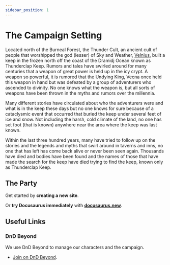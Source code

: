 ```yaml
---
sidebar_position: 1
---
```


# The Campaign Setting

Located north of the Burneal Forest, the Thunder Cult, an ancient cult of people that worshipped the god (lesser) of Sky and Weather, [Velnius](https://greyhawkonline.com/greyhawkwiki/index.php?title=Velnius), built a keep in the frozen north off the coast of the Dramidj Ocean known as Thunderclap Keep. Rumors and tales have swirled around for many centuries that a weapon of great power is held up in the icy crypt. A weapon so powerful, it is rumored that the Undying King, Vecna once held this weapon in hand but was defeated by a group of adventurers who ascended to divinity. No one knows what the weapon is, but all sorts of weapons have been thrown in the myths and rumors over the millennia.

Many different stories have circulated about who the adventurers were and what is in the keep these days but no one knows for sure because of a cataclysmic event that occurred that buried the keep under several feet of ice and snow. Not including the harsh, cold climate of the land, no one has set foot (that is known) anywhere near the area where the keep was last known.

Within the last three hundred years, many have tried to follow up on the stories and the legends and myths that swirl around in taverns and inns, no one that has left has come back alive or never been seen again. Thousands have died and bodies have been found and the names of those that have made the search for the keep have died trying to find the keep, known only as Thunderclap Keep.

## The Party

Get started by **creating a new site**.

Or **try Docusaurus immediately** with **[docusaurus.new](https://docusaurus.new)**.

## Useful Links

### DnD Beyond
We use DnD Beyond to manage our characters and the campaign.

- [Join on DnD Beyond](https://ddb.ac/campaigns/join/28515003339668192/).